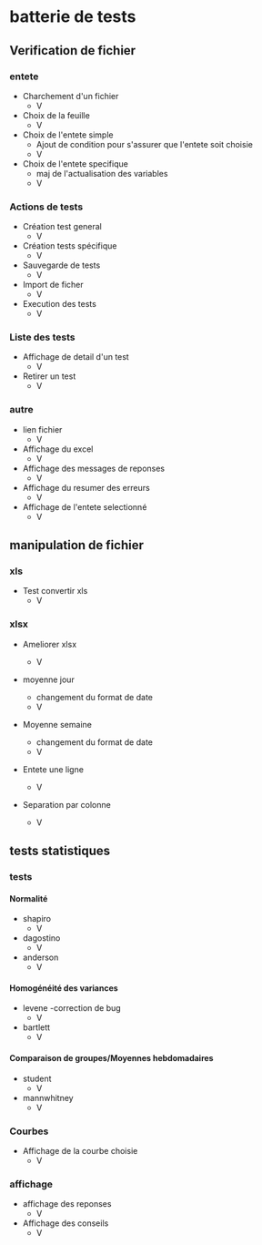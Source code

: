 # batterie de tests 


## Verification de fichier

### entete
- Charchement d'un fichier 
    - V
- Choix de la feuille
    - V
- Choix de l'entete simple 
    - Ajout de condition pour s'assurer que l'entete soit choisie
    - V
- Choix de l'entete specifique
    - maj de l'actualisation des variables 
    - V

### Actions de tests
- Création test general
    - V
- Création tests spécifique
    - V
- Sauvegarde de tests 
    - V
- Import de ficher
    - V
- Execution des tests
    - V

### Liste des tests
- Affichage de detail d'un test
    - V
- Retirer un test
    - V

### autre
- lien fichier
    - V
- Affichage du excel
    - V
- Affichage des messages de reponses
    - V
- Affichage du resumer des erreurs
    - V
- Affichage de l'entete selectionné
    - V

## manipulation de fichier
### xls
- Test convertir xls
    - V

### xlsx
- Ameliorer xlsx
    - V

- moyenne jour
    - changement du format de date
    - V
- Moyenne semaine

    - changement du format de date
    - V
    
- Entete une ligne 
    - V

- Separation par colonne
    - V

## tests statistiques
### tests
#### Normalité
- shapiro
    - V
- dagostino
    - V
- anderson
    - V

#### Homogénéité des variances
- levene
    -correction de bug
    - V
- bartlett
    - V

#### Comparaison de groupes/Moyennes hebdomadaires
- student
    - V
- mannwhitney
    - V

### Courbes
- Affichage de la courbe choisie
    - V

### affichage
- affichage des reponses
    - V
- Affichage des conseils
    - V